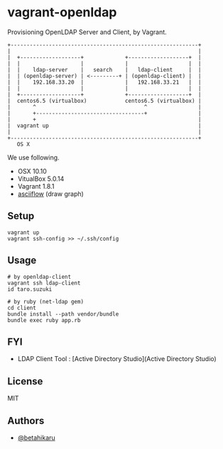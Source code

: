 vagrant-openldap
=================

Provisioning OpenLDAP Server and Client, by Vagrant.

```
+-----------------------------------------------------------+
|                                                           |
|  +-------------------+             +-------------------+  |
|  |                   |             |                   |  |
|  |    ldap-server    |   search    |   ldap-client     |  |
|  | (openldap-server) | <---------+ | (openldap-client) |  |
|  |    192.168.33.20  |             |   192.168.33.21   |  |
|  |                   |             |                   |  |
|  +-------------------+             +-------------------+  |
|  centos6.5 (virtualbox)            centos6.5 (virtualbox) |
|       ^                                  ^                |
|       +----------------------------------+                |
|       +                                                   |
|  vagrant up                                               |
|                                                           |
+-----------------------------------------------------------+
   OS X
```

We use following.
- OSX 10.10
- VitualBox 5.0.14
- Vagrant 1.8.1
- [asciiflow](http://asciiflow.com) (draw graph)

## Setup

```shell
vagrant up
vagrant ssh-config >> ~/.ssh/config
```

## Usage

```shell
# by openldap-client
vagrant ssh ldap-client
id taro.suzuki

# by ruby (net-ldap gem)
cd client
bundle install --path vendor/bundle
bundle exec ruby app.rb
```

## FYI

- LDAP Client Tool : [Active Directory Studio](Active Directory Studio)

## License
MIT

## Authors
- [@betahikaru](https://twitter.com/betahikaru)


